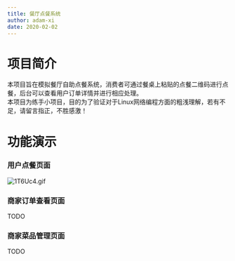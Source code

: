 ```yaml
---
title: 餐厅点餐系统
author: adam-xi
date: 2020-02-02
---
```


# 项目简介
本项目旨在模拟餐厅自助点餐系统，消费者可通过餐桌上粘贴的点餐二维码进行点餐，后台可以查看用户订单详情并进行相应处理。<br />
本项目为练手小项目，目的为了验证对于Linux网络编程方面的粗浅理解，若有不足，请留言指正，不胜感激！

# 功能演示

### 用户点餐页面
![1T6Uc4.gif](https://s2.ax1x.com/2020/02/11/1T6Uc4.gif)

### 商家订单查看页面
TODO

### 商家菜品管理页面
TODO
